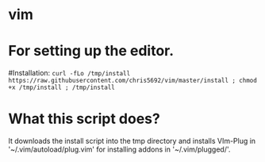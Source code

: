 # vim
# For setting up the editor.

#Installation:
		`curl -fLo /tmp/install https://raw.githubusercontent.com/chris5692/vim/master/install ; chmod +x /tmp/install ; /tmp/install`

# What this script does?
It downloads the install script into the tmp directory and installs VIm-Plug in '~/.vim/autoload/plug.vim' for installing addons in '~/.vim/plugged/'.
